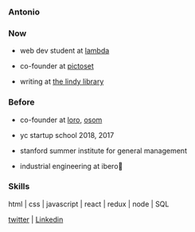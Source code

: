 ### Antonio

### Now

* web dev student at [lambda](https://lambdaschool.com/)

* co-founder at [pictoset](https://www.pictoset.com/)

* writing at [the lindy library](https://thelindylibrary.org/)

### Before

* co-founder at [loro](https://www.myloro.com/), [osom](http://www.osom.io/)

* yc startup school 2018, 2017

* stanford summer institute for general management

* industrial engineering at ibero👋

### Skills

html | css | javascript | react | redux | node | SQL


[twitter](https://twitter.com/tono_mtzb) | [Linkedin](https://www.linkedin.com/in/antoniomtzb/) 
